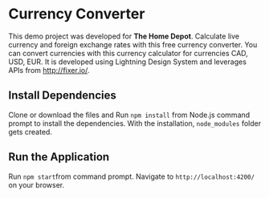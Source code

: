 # Currency Converter

This demo project was developed for **The Home Depot**. Calculate live currency and foreign exchange rates with this free currency converter. You can convert currencies with this currency calculator for currencies CAD, USD, EUR. It is developed using Lightning Design System and leverages APIs from http://fixer.io/. 

## Install Dependencies

Clone or download the files and Run `npm install` from Node.js command prompt to install the dependencies. With the installation, `node_modules` folder gets created. 

## Run the Application

Run `npm start`from command prompt. Navigate to `http://localhost:4200/` on your browser. 

